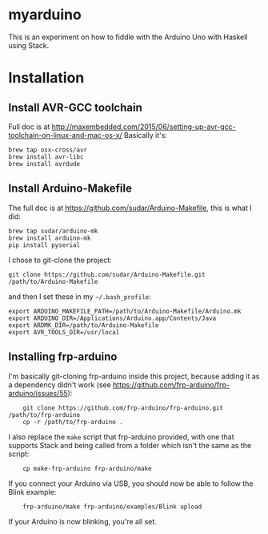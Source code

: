 # myarduino

This is an experiment on how to fiddle with the Arduino Uno with Haskell using Stack.

# Installation

## Install AVR-GCC toolchain
  
Full doc is at http://maxembedded.com/2015/06/setting-up-avr-gcc-toolchain-on-linux-and-mac-os-x/
Basically it's:

    brew tap osx-cross/avr
    brew install avr-libc
    brew install avrdude

## Install Arduino-Makefile

The full doc is at https://github.com/sudar/Arduino-Makefile, this is what I did:

    brew tap sudar/arduino-mk
    brew install arduino-mk
    pip install pyserial

I chose to git-clone the project:

    git clone https://github.com/sudar/Arduino-Makefile.git /path/to/Arduino-Makefile

and then I set these in my `~/.bash_profile`:

    export ARDUINO_MAKEFILE_PATH=/path/to/Arduino-Makefile/Arduino.mk
    export ARDUINO_DIR=/Applications/Arduino.app/Contents/Java
    export ARDMK_DIR=/path/to/Arduino-Makefile
    export AVR_TOOLS_DIR=/usr/local

## Installing frp-arduino

I'm basically git-cloning frp-arduino inside this project, because adding it as a dependency didn't work (see <https://github.com/frp-arduino/frp-arduino/issues/55>):

		git clone https://github.com/frp-arduino/frp-arduino.git /path/to/frp-arduino
		cp -r /path/to/frp-arduino .

I also replace the `make` script that frp-arduino provided, with one that supports Stack and being called from a folder which isn't the same as the script:

		cp make-frp-arduino frp-arduino/make

If you connect your Arduino via USB, you should now be able to follow the Blink example:

		frp-arduino/make frp-arduino/examples/Blink upload

If your Arduino is now blinking, you're all set.
